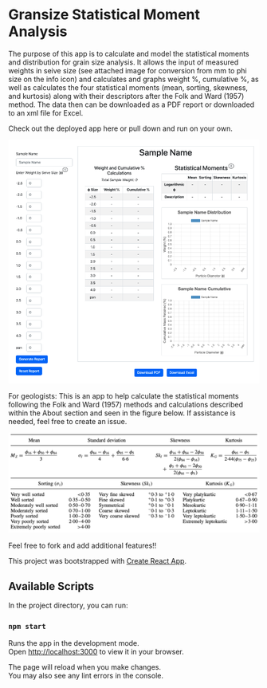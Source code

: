 # Gransize Statistical Moment Analysis

The purpose of this app is to calculate and model the statistical moments and distribution for grain size analysis. It allows the input of measured weights in seive size (see attached image for conversion from mm to phi size on the info icon) and calculates and graphs weight %, cumulative %, as well as calculates the four statistical moments (mean, sorting, skewness, and kurtosis) along with their descriptors after the Folk and Ward (1957) method. The data then can be downloaded as a PDF report or downloaded to an xml file for Excel.

Check out the deployed app here or pull down and run on your own.

![App screen shot](https://github.com/KCrandall6/grainsize-statisticalmoment-analysis/blob/main/src/modal-photos/appscreenshot.jpg)

For geologists: This is an app to help calculate the statistical moments following the Folk and Ward (1957) methods and calculations described within the About section and seen in the figure below. If assistance is needed, feel free to create an issue.

![Picture](https://github.com/KCrandall6/grainsize-statisticalmoment-analysis/blob/main/src/modal-photos/statisticalmoments.jpg)

Feel free to fork and add additional features!!


This project was bootstrapped with [Create React App](https://github.com/facebook/create-react-app).

## Available Scripts

In the project directory, you can run:

### `npm start`

Runs the app in the development mode.\
Open [http://localhost:3000](http://localhost:3000) to view it in your browser.

The page will reload when you make changes.\
You may also see any lint errors in the console.
